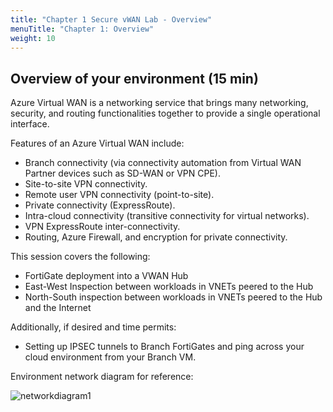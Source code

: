 ```yaml
---
title: "Chapter 1 Secure vWAN Lab - Overview"
menuTitle: "Chapter 1: Overview"
weight: 10
---
```


## Overview of your environment (15 min)

Azure Virtual WAN is a networking service that brings many networking, security, and routing functionalities together to provide a single operational interface.

Features of an Azure Virtual WAN include:

- Branch connectivity (via connectivity automation from Virtual WAN Partner devices such as SD-WAN or VPN CPE).
- Site-to-site VPN connectivity.
- Remote user VPN connectivity (point-to-site).
- Private connectivity (ExpressRoute).
- Intra-cloud connectivity (transitive connectivity for virtual networks).
- VPN ExpressRoute inter-connectivity.
- Routing, Azure Firewall, and encryption for private connectivity.

This session covers the following:

- FortiGate deployment into a VWAN Hub
- East-West Inspection between workloads in VNETs peered to the Hub
- North-South inspection between workloads in VNETs peered to the Hub and the Internet

Additionally, if desired and time permits:

- Setting up IPSEC tunnels to Branch FortiGates and ping across your cloud environment from your Branch VM.

Environment network diagram for reference:

![networkdiagram1](./images/networkdiagram.png)
